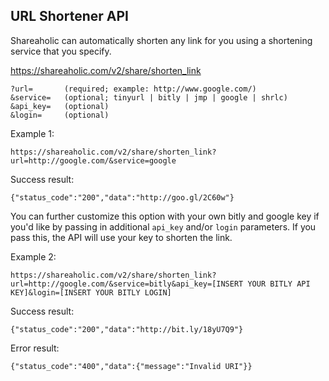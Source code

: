URL Shortener API
---

Shareaholic can automatically shorten any link for you using a shortening service that you specify.

  https://shareaholic.com/v2/share/shorten_link
  
    ?url=       (required; example: http://www.google.com/)
    &service=   (optional; tinyurl | bitly | jmp | google | shrlc)
    &api_key=   (optional)
    &login=     (optional)
    
  Example 1:

    https://shareaholic.com/v2/share/shorten_link?url=http://google.com/&service=google
  
  Success result:

    {"status_code":"200","data":"http://goo.gl/2C60w"}

You can further customize this option with your own bitly and google key if you'd like by passing in additional `api_key` and/or `login` parameters. If you pass this, the API will use your key to shorten the link.

  Example 2:

    https://shareaholic.com/v2/share/shorten_link?url=http://google.com/&service=bitly&api_key=[INSERT YOUR BITLY API KEY]&login=[INSERT YOUR BITLY LOGIN]

  Success result:

    {"status_code":"200","data":"http://bit.ly/18yU7Q9"}

  Error result:
  
    {"status_code":"400","data":{"message":"Invalid URI"}}